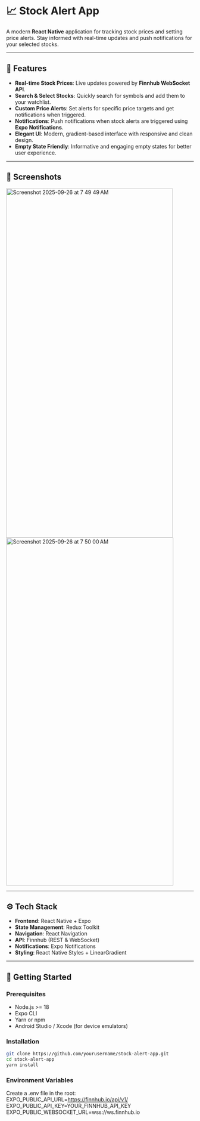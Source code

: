 # 📈 Stock Alert App

A modern **React Native** application for tracking stock prices and setting price alerts. Stay informed with real-time updates and push notifications for your selected stocks.  

---

## 🌟 Features

- **Real-time Stock Prices**: Live updates powered by **Finnhub WebSocket API**.  
- **Search & Select Stocks**: Quickly search for symbols and add them to your watchlist.  
- **Custom Price Alerts**: Set alerts for specific price targets and get notifications when triggered.  
- **Notifications**: Push notifications when stock alerts are triggered using **Expo Notifications**.  
- **Elegant UI**: Modern, gradient-based interface with responsive and clean design.  
- **Empty State Friendly**: Informative and engaging empty states for better user experience.  

---

## 📱 Screenshots

<img width="447" height="937" alt="Screenshot 2025-09-26 at 7 49 49 AM" src="https://github.com/user-attachments/assets/1f6052cf-c28b-483f-8a66-6293a03a88a6" />

<img width="449" height="933" alt="Screenshot 2025-09-26 at 7 50 00 AM" src="https://github.com/user-attachments/assets/80791405-8990-4c20-aee6-361531dde037" />

---

## ⚙️ Tech Stack

- **Frontend**: React Native + Expo  
- **State Management**: Redux Toolkit  
- **Navigation**: React Navigation  
- **API**: Finnhub (REST & WebSocket)  
- **Notifications**: Expo Notifications  
- **Styling**: React Native Styles + LinearGradient  

---

## 🚀 Getting Started

### Prerequisites

- Node.js >= 18  
- Expo CLI  
- Yarn or npm  
- Android Studio / Xcode (for device emulators)  

### Installation

```bash
git clone https://github.com/yourusername/stock-alert-app.git
cd stock-alert-app
yarn install
```

### Environment Variables

Create a .env file in the root:
EXPO_PUBLIC_API_URL=https://finnhub.io/api/v1/
EXPO_PUBLIC_API_KEY=YOUR_FINNHUB_API_KEY
EXPO_PUBLIC_WEBSOCKET_URL=wss://ws.finnhub.io



